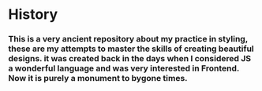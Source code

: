 # History

### This is a very ancient repository about my practice in styling, these are my attempts to master the skills of creating beautiful designs. it was created back in the days when I considered JS a wonderful language and was very interested in Frontend. Now it is purely a monument to bygone times.
